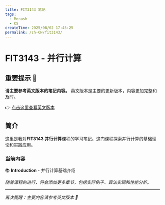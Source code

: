 ```yaml
---
title: FIT3143 笔记
tags:
  - Monash
  - CS
createTime: 2025/08/02 17:45:25
permalink: /zh-CN/fit3143/
---
```


# FIT3143 - 并行计算

## 重要提示 📢

**请主要参考英文版本的笔记内容。** 英文版本是主要的更新版本，内容更加完整和及时。

👉 [点击这里查看英文版本](../../../notes/fit3143/)

## 简介

这里是我对**FIT3143 并行计算**课程的学习笔记。这门课程探索并行计算的基础理论和实践应用。

### 当前内容

📚 **Introduction** - 并行计算基础介绍

*随着课程的进行，将会添加更多章节，包括实际例子、算法实现和性能分析。*

---

*再次提醒：主要内容请参考英文版本 🚀*